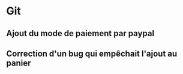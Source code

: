 # Git
## Ajout du mode de paiement par paypal 
## Correction d'un bug qui empêchait l'ajout au panier

